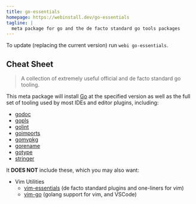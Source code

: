 ```yaml
---
title: go-essentials
homepage: https://webinstall.dev/go-essentials
tagline: |
  meta package for go and the de facto standard go tools packages
---
```


To update (replacing the current version) run `webi go-essentials`.

## Cheat Sheet

> A collection of extremely useful official and de facto standard go tooling.

This meta package will install [Go](https://golang.org/) at the specified
version as well as the full set of tooling used by most IDEs and editor plugins,
including:

- [godoc](https://pkg.go.dev/golang.org/x/tools/cmd/godoc)
- [gopls](https://pkg.go.dev/golang.org/x/tools/gopls)
- [golint](https://pkg.go.dev/golang.org/x/lint/golint)
- [goimports](https://pkg.go.dev/golang.org/x/tools/cmd/goimports)
- [gomvpkg](https://pkg.go.dev/golang.org/x/tools/cmd/gomvpkg)
- [gorename](https://pkg.go.dev/golang.org/x/tools/cmd/gorename)
- [gotype](https://pkg.go.dev/golang.org/x/tools/cmd/gotype)
- [stringer](https://pkg.go.dev/golang.org/x/tools/cmd/stringer)

It **DOES NOT** include these, which you may also want:

- Vim Utilities
  - [vim-essentials](/vim-essentials) (de facto standard plugins and one-liners
    for vim)
  - [vim-go](/vim-go) (golang support for vim, and VSCode)
